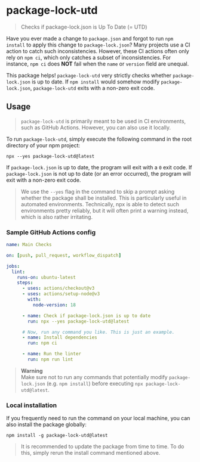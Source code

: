 # package-lock-utd

> Checks if package-lock.json is Up To Date (= UTD)

Have you ever made a change to `package.json` and forgot to run `npm install` to apply this change to `package-lock.json`? Many projects use a CI action to catch such inconsistencies. However, these CI actions often only rely on `npm ci`, which only catches a subset of inconsistencies. For instance, `npm ci` does **NOT** fail when the `name` or `version` field are unequal.

This package helps! `package-lock-utd` very strictly checks whether `package-lock.json` is up to date. If `npm install` would somehow modify `package-lock.json`, `package-lock-utd` exits with a non-zero exit code.

## Usage

> `package-lock-utd` is primarily meant to be used in CI environments, such as GitHub Actions. However, you can also use it locally.

To run `package-lock-utd`, simply execute the following command in the root directory of your npm project:

```
npx --yes package-lock-utd@latest
```

If `package-lock.json` is up to date, the program will exit with a `0` exit code. If `package-lock.json` is not up to date (or an error occurred), the program will exit with a non-zero exit code.

> We use the `--yes` flag in the command to skip a prompt asking whether the package shall be installed. This is particularly useful in automated environments. Technically, npx is able to detect such environments pretty reliably, but it will often print a warning instead, which is also rather irritating.

### Sample GitHub Actions config

```yml
name: Main Checks

on: [push, pull_request, workflow_dispatch]

jobs:
  lint:
    runs-on: ubuntu-latest
    steps:
      - uses: actions/checkout@v3
      - uses: actions/setup-node@v3
        with:
          node-version: 18

      - name: Check if package-lock.json is up to date
        run: npx --yes package-lock-utd@latest

      # Now, run any command you like. This is just an example.
      - name: Install dependencies
        run: npm ci

      - name: Run the linter
        run: npm run lint
```

> **Warning**  
> Make sure not to run any commands that potentially modify `package-lock.json` (e.g. `npm install`) before executing `npx package-lock-utd@latest`.

### Local installation

If you frequently need to run the command on your local machine, you can also install the package globally:

```
npm install -g package-lock-utd@latest
```

> It is recommended to update the package from time to time. To do this, simply rerun the install command mentioned above.
